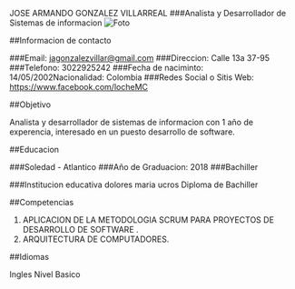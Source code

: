 JOSE ARMANDO GONZALEZ VILLARREAL 
###Analista y Desarrollador de Sistemas de informacion
![Foto](https://avatars0.githubusercontent.com/u/56935805?s=400&u=3efa3d863bc00aef7f6573064ac0dd3adbe96fbf&v=4)

##Informacion de contacto

###Email: <jagonzalezvillar@gmail.com>
###Direccion: Calle 13a 37-95
###Telefono: 3022925242
###Fecha de naciminto: 14/05/2002Nacionalidad: Colombia
###Redes Social o Sitis Web: <https://www.facebook.com/locheMC>

##Objetivo

Analista y desarrollador de sistemas de informacion con 1 año de experencia, interesado en un puesto desarrollo de software.

##Educacion

###Soledad - Atlantico
###Año de Graduacion: 2018
###Bachiller

###Institucion educativa dolores maria ucros
Diploma de Bachiller

##Competencias

1. APLICACION DE LA METODOLOGIA SCRUM PARA PROYECTOS DE DESARROLLO DE SOFTWARE .
2. ARQUITECTURA DE COMPUTADORES.

##Idiomas

Ingles
Nivel Basico
